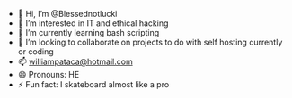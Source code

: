 - 👋 Hi, I’m @Blessednotlucki
- 👀 I’m interested in IT and ethical hacking
- 🌱 I’m currently learning bash scripting
- 💞️ I’m looking to collaborate on projects to do with self hosting currently or coding
- 📫 williampataca@hotmail.com
- 😄 Pronouns: HE
- ⚡ Fun fact: I skateboard almost like a pro

<!---
Blessednotlucki/Blessednotlucki is a ✨ special ✨ repository because its `README.md` (this file) appears on your GitHub profile.
You can click the Preview link to take a look at your changes.
--->
